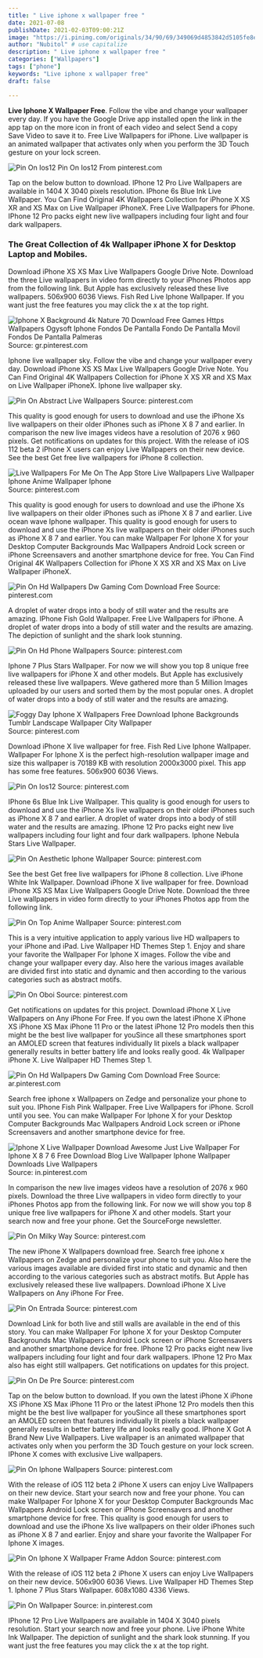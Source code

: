 ```yaml
---
title: " Live iphone x wallpaper free "
date: 2021-07-08
publishDate: 2021-02-03T09:00:21Z
image: "https://i.pinimg.com/originals/34/90/69/349069d4853842d5105fe8e92705087c.png"
author: "Nubitol" # use capitalize
description: " Live iphone x wallpaper free "
categories: ["Wallpapers"]
tags: ["phone"]
keywords: "Live iphone x wallpaper free"
draft: false

---
```



**Live Iphone X Wallpaper Free**. Follow the vibe and change your wallpaper every day. If you have the Google Drive app installed open the link in the app tap on the more icon in front of each video and select Send a copy Save Video to save it to. Free Live Wallpapers for iPhone. Live wallpaper is an animated wallpaper that activates only when you perform the 3D Touch gesture on your lock screen.

![Pin On Ios12](https://i.pinimg.com/originals/84/d3/fc/84d3fc1f5392f78750858e470084aa28.jpg "Pin On Ios12")
Pin On Ios12 From pinterest.com


Tap on the below button to download. IPhone 12 Pro Live Wallpapers are available in 1404 X 3040 pixels resolution. IPhone 6s Blue Ink Live Wallpaper. You Can Find Original 4K Wallpapers Collection for iPhone X XS XR and XS Max on Live Wallpaper iPhoneX. Free Live Wallpapers for iPhone. IPhone 12 Pro packs eight new live wallpapers including four light and four dark wallpapers.

### The Great Collection of 4k Wallpaper iPhone X for Desktop Laptop and Mobiles.

Download iPhone XS XS Max Live Wallpapers Google Drive Note. Download the three Live wallpapers in video form directly to your iPhones Photos app from the following link. But Apple has exclusively released these live wallpapers. 506x900 6036 Views. Fish Red Live Iphone Wallpaper. If you want just the free features you may click the x at the top right.


![Iphone X Background 4k Nature 70 Download Free Games Https Wallpapers Ogysoft Iphone Fondos De Pantalla Fondo De Pantalla Movil Fondos De Pantalla Palmeras](https://i.pinimg.com/originals/3c/05/1d/3c051dfd96a3c7794d3c96a52fd7e2c9.jpg "Iphone X Background 4k Nature 70 Download Free Games Https Wallpapers Ogysoft Iphone Fondos De Pantalla Fondo De Pantalla Movil Fondos De Pantalla Palmeras")
Source: gr.pinterest.com

Iphone live wallpaper sky. Follow the vibe and change your wallpaper every day. Download iPhone XS XS Max Live Wallpapers Google Drive Note. You Can Find Original 4K Wallpapers Collection for iPhone X XS XR and XS Max on Live Wallpaper iPhoneX. Iphone live wallpaper sky.

![Pin On Abstract Live Wallpapers](https://i.pinimg.com/originals/26/a8/4c/26a84c168a5dfac106178ce0afdb643e.png "Pin On Abstract Live Wallpapers")
Source: pinterest.com

This quality is good enough for users to download and use the iPhone Xs live wallpapers on their older iPhones such as iPhone X 8 7 and earlier. In comparison the new live images videos have a resolution of 2076 x 960 pixels. Get notifications on updates for this project. With the release of iOS 112 beta 2 iPhone X users can enjoy Live Wallpapers on their new device. See the best Get free live wallpapers for iPhone 8 collection.

![Live Wallpapers For Me On The App Store Live Wallpapers Live Wallpaper Iphone Anime Wallpaper Iphone](https://i.pinimg.com/originals/78/2a/c8/782ac82831b6c42f3da7bec263d58ace.jpg "Live Wallpapers For Me On The App Store Live Wallpapers Live Wallpaper Iphone Anime Wallpaper Iphone")
Source: pinterest.com

This quality is good enough for users to download and use the iPhone Xs live wallpapers on their older iPhones such as iPhone X 8 7 and earlier. Live ocean wave Iphone wallpaper. This quality is good enough for users to download and use the iPhone Xs live wallpapers on their older iPhones such as iPhone X 8 7 and earlier. You can make Wallpaper For Iphone X for your Desktop Computer Backgrounds Mac Wallpapers Android Lock screen or iPhone Screensavers and another smartphone device for free. You Can Find Original 4K Wallpapers Collection for iPhone X XS XR and XS Max on Live Wallpaper iPhoneX.

![Pin On Hd Wallpapers Dw Gaming Com Download Free](https://i.pinimg.com/originals/f4/6b/32/f46b32cdc24a5c7ca7bd77b854a31646.jpg "Pin On Hd Wallpapers Dw Gaming Com Download Free")
Source: pinterest.com

A droplet of water drops into a body of still water and the results are amazing. IPhone Fish Gold Wallpaper. Free Live Wallpapers for iPhone. A droplet of water drops into a body of still water and the results are amazing. The depiction of sunlight and the shark look stunning.

![Pin On Hd Phone Wallpapers](https://i.pinimg.com/originals/ea/bb/e1/eabbe14a9d3120048a420c1476966afc.png "Pin On Hd Phone Wallpapers")
Source: pinterest.com

Iphone 7 Plus Stars Wallpaper. For now we will show you top 8 unique free live wallpapers for iPhone X and other models. But Apple has exclusively released these live wallpapers. Weve gathered more than 5 Million Images uploaded by our users and sorted them by the most popular ones. A droplet of water drops into a body of still water and the results are amazing.

![Foggy Day Iphone X Wallpapers Free Download Iphone Backgrounds Tumblr Landscape Wallpaper City Wallpaper](https://i.pinimg.com/originals/d4/53/1c/d4531c9571c775c9bec3dffdebcc5cf4.jpg "Foggy Day Iphone X Wallpapers Free Download Iphone Backgrounds Tumblr Landscape Wallpaper City Wallpaper")
Source: pinterest.com

Download iPhone X live wallpaper for free. Fish Red Live Iphone Wallpaper. Wallpaper For Iphone X is the perfect high-resolution wallpaper image and size this wallpaper is 70189 KB with resolution 2000x3000 pixel. This app has some free features. 506x900 6036 Views.

![Pin On Ios12](https://i.pinimg.com/originals/84/d3/fc/84d3fc1f5392f78750858e470084aa28.jpg "Pin On Ios12")
Source: pinterest.com

IPhone 6s Blue Ink Live Wallpaper. This quality is good enough for users to download and use the iPhone Xs live wallpapers on their older iPhones such as iPhone X 8 7 and earlier. A droplet of water drops into a body of still water and the results are amazing. IPhone 12 Pro packs eight new live wallpapers including four light and four dark wallpapers. Iphone Nebula Stars Live Wallpaper.

![Pin On Aesthetic Iphone Wallpaper](https://i.pinimg.com/originals/ba/40/89/ba4089fce9085cba83987fac7bfe84c4.gif "Pin On Aesthetic Iphone Wallpaper")
Source: pinterest.com

See the best Get free live wallpapers for iPhone 8 collection. Live iPhone White Ink Wallpaper. Download iPhone X live wallpaper for free. Download iPhone XS XS Max Live Wallpapers Google Drive Note. Download the three Live wallpapers in video form directly to your iPhones Photos app from the following link.

![Pin On Top Anime Wallpaper](https://i.pinimg.com/originals/65/76/98/657698e4107b835eaa5078ee889820d1.jpg "Pin On Top Anime Wallpaper")
Source: pinterest.com

This is a very intuitive application to apply various live HD wallpapers to your iPhone and iPad. Live Wallpaper HD Themes Step 1. Enjoy and share your favorite the Wallpaper For Iphone X images. Follow the vibe and change your wallpaper every day. Also here the various images available are divided first into static and dynamic and then according to the various categories such as abstract motifs.

![Pin On Oboi](https://i.pinimg.com/originals/da/32/5a/da325a9f0ce561fd02382e7bcea9aa51.jpg "Pin On Oboi")
Source: pinterest.com

Get notifications on updates for this project. Download iPhone X Live Wallpapers on Any iPhone For Free. If you own the latest iPhone X iPhone XS iPhone XS Max iPhone 11 Pro or the latest iPhone 12 Pro models then this might be the best live wallpaper for youSince all these smartphones sport an AMOLED screen that features individually lit pixels a black wallpaper generally results in better battery life and looks really good. 4k Wallpaper iPhone X. Live Wallpaper HD Themes Step 1.

![Pin On Hd Wallpapers Dw Gaming Com Download Free](https://i.pinimg.com/originals/c5/51/5e/c5515ee3aad869d0b6ef37bb16502afb.jpg "Pin On Hd Wallpapers Dw Gaming Com Download Free")
Source: ar.pinterest.com

Search free iphone x Wallpapers on Zedge and personalize your phone to suit you. IPhone Fish Pink Wallpaper. Free Live Wallpapers for iPhone. Scroll until you see. You can make Wallpaper For Iphone X for your Desktop Computer Backgrounds Mac Wallpapers Android Lock screen or iPhone Screensavers and another smartphone device for free.

![Iphone X Live Wallpaper Download Awesome Just Live Wallpaper For Iphone X 8 7 6 Free Download Blog Live Wallpaper Iphone Wallpaper Downloads Live Wallpapers](https://i.pinimg.com/originals/bf/98/a5/bf98a5369aba4034c0bb9ca588ed60d2.jpg "Iphone X Live Wallpaper Download Awesome Just Live Wallpaper For Iphone X 8 7 6 Free Download Blog Live Wallpaper Iphone Wallpaper Downloads Live Wallpapers")
Source: in.pinterest.com

In comparison the new live images videos have a resolution of 2076 x 960 pixels. Download the three Live wallpapers in video form directly to your iPhones Photos app from the following link. For now we will show you top 8 unique free live wallpapers for iPhone X and other models. Start your search now and free your phone. Get the SourceForge newsletter.

![Pin On Milky Way](https://i.pinimg.com/originals/87/fd/f4/87fdf4801bf9b5c1a16c27b18feabf38.jpg "Pin On Milky Way")
Source: pinterest.com

The new iPhone X Wallpapers download free. Search free iphone x Wallpapers on Zedge and personalize your phone to suit you. Also here the various images available are divided first into static and dynamic and then according to the various categories such as abstract motifs. But Apple has exclusively released these live wallpapers. Download iPhone X Live Wallpapers on Any iPhone For Free.

![Pin On Entrada](https://i.pinimg.com/474x/5b/18/9c/5b189c0aff5dc5cff31eb7ef555282e6.jpg "Pin On Entrada")
Source: pinterest.com

Download Link for both live and still walls are available in the end of this story. You can make Wallpaper For Iphone X for your Desktop Computer Backgrounds Mac Wallpapers Android Lock screen or iPhone Screensavers and another smartphone device for free. IPhone 12 Pro packs eight new live wallpapers including four light and four dark wallpapers. IPhone 12 Pro Max also has eight still wallpapers. Get notifications on updates for this project.

![Pin On De Pre](https://i.pinimg.com/474x/3d/87/c3/3d87c340784d117ffef31a2ea9b1d089.jpg "Pin On De Pre")
Source: pinterest.com

Tap on the below button to download. If you own the latest iPhone X iPhone XS iPhone XS Max iPhone 11 Pro or the latest iPhone 12 Pro models then this might be the best live wallpaper for youSince all these smartphones sport an AMOLED screen that features individually lit pixels a black wallpaper generally results in better battery life and looks really good. IPhone X Got A Brand New Live Wallpapers. Live wallpaper is an animated wallpaper that activates only when you perform the 3D Touch gesture on your lock screen. IPhone X comes with exclusive Live wallpapers.

![Pin On Iphone Wallpapers](https://i.pinimg.com/originals/7f/b8/7b/7fb87b40d2d1bcd9da20bacddc2df7a6.jpg "Pin On Iphone Wallpapers")
Source: pinterest.com

With the release of iOS 112 beta 2 iPhone X users can enjoy Live Wallpapers on their new device. Start your search now and free your phone. You can make Wallpaper For Iphone X for your Desktop Computer Backgrounds Mac Wallpapers Android Lock screen or iPhone Screensavers and another smartphone device for free. This quality is good enough for users to download and use the iPhone Xs live wallpapers on their older iPhones such as iPhone X 8 7 and earlier. Enjoy and share your favorite the Wallpaper For Iphone X images.

![Pin On Iphone X Wallpaper Frame Addon](https://i.pinimg.com/originals/75/cd/68/75cd68e286b053b07b7c683a84e1a4f0.jpg "Pin On Iphone X Wallpaper Frame Addon")
Source: pinterest.com

With the release of iOS 112 beta 2 iPhone X users can enjoy Live Wallpapers on their new device. 506x900 6036 Views. Live Wallpaper HD Themes Step 1. Iphone 7 Plus Stars Wallpaper. 608x1080 4336 Views.

![Pin On Wallpaper](https://i.pinimg.com/originals/34/90/69/349069d4853842d5105fe8e92705087c.png "Pin On Wallpaper")
Source: in.pinterest.com

IPhone 12 Pro Live Wallpapers are available in 1404 X 3040 pixels resolution. Start your search now and free your phone. Live iPhone White Ink Wallpaper. The depiction of sunlight and the shark look stunning. If you want just the free features you may click the x at the top right.

